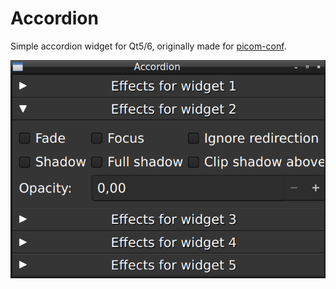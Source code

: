 # Accordion

Simple accordion widget for Qt5/6,
originally made for [picom-conf](https://github.com/qtilities/picom-conf/).

![screenshot](screenshot.png)

